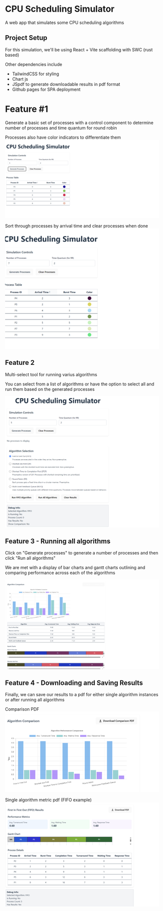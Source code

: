 # CPU Scheduling Simulator
A web app that simulates some CPU scheduling algorithms

## Project Setup
For this simulation, we'll be using React + Vite scaffolding with SWC (rust based)

Other dependencies include 
- TailwindCSS for styling
- Chart js 
- JSpdf to generate downloadable results in pdf format
- Github pages for SPA deployment 

# Feature #1

Generate a basic set of processes with a control component to determine number of processes and time quantum for round robin

Processes also have color indicators to differentiate them
![alt text](image.png)


Sort through processes by arrival time and clear processes when done
![alt text](image-1.png)


## Feature 2

Multi-select tool for running varius algorithms

You can select from a list of algorithms or have the option to select all and run them based on the generated processes

![alt text](image-3.png)


## Feature 3 - Running all algorithms

Click on "Generate processes" to generate a number of processes and then click "Run all algorithms" 

We are met with a display of bar charts and gantt charts outlining and comparing performance across each of the algorithms

![alt text](image-4.png)



## Feature 4 - Downloading and Saving Results
Finally, we can save our results to a pdf for either single algorithm instances or after running all algorithms

Comparison PDF
![alt text](image-5.png)


Single algorithm metric pdf (FIFO example)
![alt text](image-6.png)